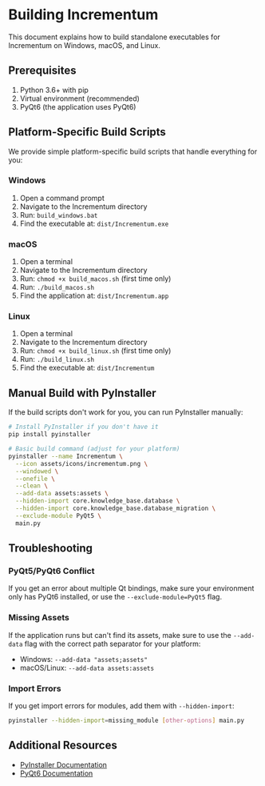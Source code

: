 # Building Incrementum

This document explains how to build standalone executables for Incrementum on Windows, macOS, and Linux.

## Prerequisites

1. Python 3.6+ with pip
2. Virtual environment (recommended)
3. PyQt6 (the application uses PyQt6)

## Platform-Specific Build Scripts

We provide simple platform-specific build scripts that handle everything for you:

### Windows

1. Open a command prompt
2. Navigate to the Incrementum directory
3. Run: `build_windows.bat`
4. Find the executable at: `dist/Incrementum.exe`

### macOS

1. Open a terminal
2. Navigate to the Incrementum directory
3. Run: `chmod +x build_macos.sh` (first time only)
4. Run: `./build_macos.sh`
5. Find the application at: `dist/Incrementum.app`

### Linux

1. Open a terminal
2. Navigate to the Incrementum directory
3. Run: `chmod +x build_linux.sh` (first time only)
4. Run: `./build_linux.sh`
5. Find the executable at: `dist/Incrementum`

## Manual Build with PyInstaller

If the build scripts don't work for you, you can run PyInstaller manually:

```bash
# Install PyInstaller if you don't have it
pip install pyinstaller

# Basic build command (adjust for your platform)
pyinstaller --name Incrementum \
  --icon assets/icons/incrementum.png \
  --windowed \
  --onefile \
  --clean \
  --add-data assets:assets \
  --hidden-import core.knowledge_base.database \
  --hidden-import core.knowledge_base.database_migration \
  --exclude-module PyQt5 \
  main.py
```

## Troubleshooting

### PyQt5/PyQt6 Conflict

If you get an error about multiple Qt bindings, make sure your environment only has PyQt6 installed, or use the `--exclude-module=PyQt5` flag.

### Missing Assets

If the application runs but can't find its assets, make sure to use the `--add-data` flag with the correct path separator for your platform:

- Windows: `--add-data "assets;assets"`
- macOS/Linux: `--add-data assets:assets`

### Import Errors

If you get import errors for modules, add them with `--hidden-import`:

```bash
pyinstaller --hidden-import=missing_module [other-options] main.py
```

## Additional Resources

- [PyInstaller Documentation](https://pyinstaller.org/en/stable/)
- [PyQt6 Documentation](https://www.riverbankcomputing.com/static/Docs/PyQt6/) 